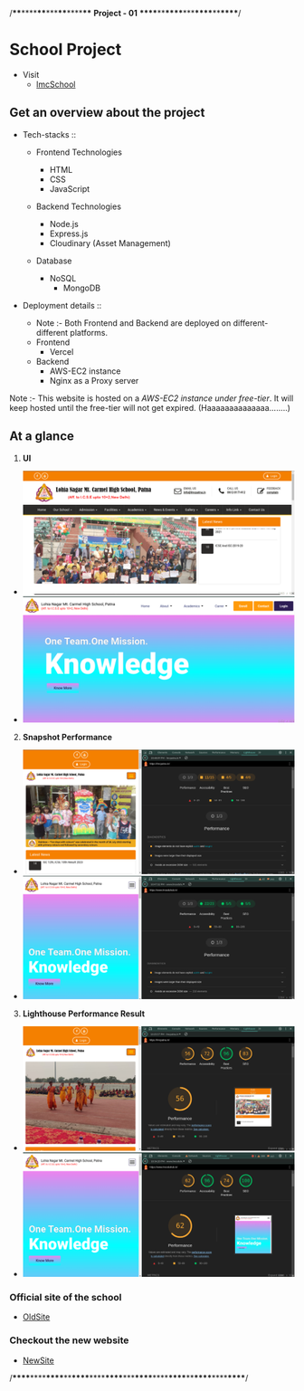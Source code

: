 /**\*\***\*\*\*\***\*\***\*\*\***\*\***\*\*\*\***\*\***
<strong>Project - 01</strong> **\*\*\*\***\*\***\*\*\*\***\*\*\***\*\*\*\***\*\***\*\*\*\***/

# School Project

- Visit
  - [lmcSchool](https://www.lmceduhub.in/)

## Get an overview about the project

- Tech-stacks ::

  - Frontend Technologies

    - HTML
    - CSS
    - JavaScript

  - Backend Technologies
    - Node.js
    - Express.js
    - Cloudinary (Asset Management)
  - Database
    - NoSQL
      - MongoDB

- Deployment details ::
  - Note :- Both Frontend and Backend are deployed on different-different platforms.
  - Frontend
    - Vercel
  - Backend
    - AWS-EC2 instance
    - Nginx as a Proxy server

Note :- This website is hosted on a _AWS-EC2 instance under free-tier_. It will keep hosted until the free-tier will not get expired. (Haaaaaaaaaaaaaa........)

## At a glance

1. **UI**

- ![LMC Official Site](./lmcOfficialSite.png)
- ![LMC New Site](./lmcNewSite.png)

2. **Snapshot Performance**

- ![LMC Official Site](./officialSitePerformanceChartTwo.png)
- ![LMC New Site](./newSitePerformanceChartTwo.png)

3. **Lighthouse Performance Result**

- ![LMC Official Site Lighthouse Performance](./officialSitePerformanceChartOne.png)
- ![LMC New Site Lighthouse Performance](./newSitePerformanceChartOne.png)

### Official site of the school

- [OldSite](https://lmcpatna.in/)

### Checkout the new website

- [NewSite](https://www.lmceduhub.in/)

/**\*\*\*\***\*\*\*\***\*\*\*\***\*\***\*\*\*\***\*\*\*\***\*\*\*\***\*\*\***\*\*\*\***\*\*\*\***\*\*\*\***\*\***\*\*\*\***\*\*\*\***\*\*\*\***/
